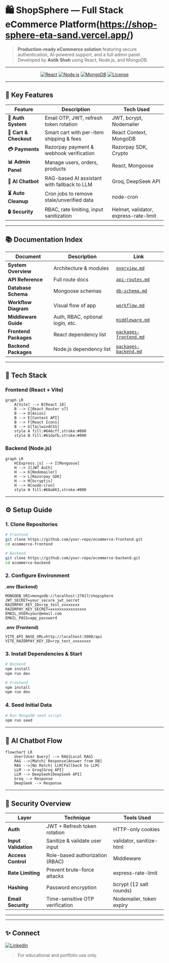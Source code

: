 # 🛍️ ShopSphere — Full Stack eCommerce Platform(https://shop-sphere-eta-sand.vercel.app/)

> **Production-ready eCommerce solution** featuring secure authentication, AI-powered support, and a full admin panel.
> Developed by **Astik Shah** using React, Node.js, and MongoDB.

---

<div align="center">

[![React](https://img.shields.io/badge/React-18.2-blue?logo=react)](https://react.dev/)
[![Node.js](https://img.shields.io/badge/Node.js-20-green?logo=nodedotjs)](https://nodejs.org/)
[![MongoDB](https://img.shields.io/badge/MongoDB-7.0-green?logo=mongodb)](https://www.mongodb.com/)
[![License](https://img.shields.io/badge/License-MIT-blue)](./LICENSE)

</div>

---

## 🌟 Key Features

| Feature                | Description                                 | Tech Used                             |
| ---------------------- | ------------------------------------------- | ------------------------------------- |
| **🔐 Auth System**     | Email OTP, JWT, refresh token rotation      | JWT, bcrypt, Nodemailer               |
| **🛒 Cart & Checkout** | Smart cart with per-item shipping & fees    | React Context, MongoDB                |
| **💳 Payments**        | Razorpay payment & webhook verification     | Razorpay SDK, Crypto                  |
| **📊 Admin Panel**     | Manage users, orders, products              | React, Mongoose                       |
| **🤖 AI Chatbot**      | RAG-based AI assistant with fallback to LLM | Groq, DeepSeek API                    |
| **⏳ Auto Cleanup**     | Cron jobs to remove stale/unverified data   | node-cron                             |
| **🔒 Security**        | RBAC, rate limiting, input sanitization     | Helmet, validator, express-rate-limit |

---

## 📚 Documentation Index

| Document              | Description                      | Link                                             |
| --------------------- | -------------------------------- | ------------------------------------------------ |
| **System Overview**   | Architecture & modules           | [`overview.md`](./overview.md)                   |
| **API Reference**     | Full route docs                  | [`api-routes.md`](./api/api-routes.md)               |
| **Database Schema**   | Mongoose schemas                 | [`db-schema.md`](./db-schema)                 |
| **Workflow Diagram**  | Visual flow of app               | [`workflow.md`](./workflows.md)                   |
| **Middleware Guide**  | Auth, RBAC, optional login, etc. | [`middleware.md`](./middleware.md)               |
| **Frontend Packages** | React dependency list            | [`packages-frontend.md`](./packages/frontend.md) |
| **Backend Packages**  | Node.js dependency list          | [`packages-backend.md`](./packages/backend.md)   |

---

## 🚀 Tech Stack

### Frontend (React + Vite)

```mermaid
graph LR
    A[Vite] --> B[React 18]
    B --> C[React Router v7]
    B --> D[Axios]
    B --> E[Context API]
    B --> F[React Icons]
    B --> G[TailwindCSS]
    style A fill:#646cff,stroke:#000
    style B fill:#61dafb,stroke:#000
```

### Backend (Node.js)

```mermaid
graph LR
    H[Express.js] --> I[Mongoose]
    H --> J[JWT Auth]
    H --> K[Nodemailer]
    H --> L[Razorpay SDK]
    H --> M[bcryptjs]
    H --> N[node-cron]
    style H fill:#68a063,stroke:#000
```

---

## ⚙️ Setup Guide

### 1. Clone Repositories

```bash
# Frontend
git clone https://github.com/your-repo/ecommerce-frontend.git
cd ecommerce-frontend

# Backend
git clone https://github.com/your-repo/ecommerce-backend.git
cd ecommerce-backend
```

### 2. Configure Environment

**.env (Backend)**

```env
MONGODB_URI=mongodb://localhost:27017/shopsphere
JWT_SECRET=your_secure_jwt_secret
RAZORPAY_KEY_ID=rzp_test_xxxxxxxx
RAZORPAY_KEY_SECRET=xxxxxxxxxxxxxxxx
EMAIL_USER=your@email.com
EMAIL_PASS=app_password
```

**.env (Frontend)**

```env
VITE_API_BASE_URL=http://localhost:5000/api
VITE_RAZORPAY_KEY_ID=rzp_test_xxxxxxxx
```

### 3. Install Dependencies & Start

```bash
# Backend
npm install
npm run dev

# Frontend
npm install
npm run dev
```

### 4. Seed Initial Data

```bash
# Run MongoDB seed script
npm run seed
```

---

## 🤖 AI Chatbot Flow

```mermaid
flowchart LR
    User[User Query] --> RAG{Local RAG}
    RAG -->|Match| Response[Answer from DB]
    RAG -->|No Match| LLM[Fallback to LLM]
    LLM --> Groq[Groq API]
    LLM --> DeepSeek[DeepSeek API]
    Groq --> Response
    DeepSeek --> Response
```

---

## 🔐 Security Overview

| Layer                | Technique                       | Tools Used               |
| -------------------- | ------------------------------- | ------------------------ |
| **Auth**             | JWT + Refresh token rotation    | HTTP-only cookies        |
| **Input Validation** | Sanitize & validate user input  | validator, sanitize-html |
| **Access Control**   | Role-based authorization (RBAC) | Middleware               |
| **Rate Limiting**    | Prevent brute-force attacks     | express-rate-limit       |
| **Hashing**          | Password encryption             | bcrypt (12 salt rounds)  |
| **Email Security**   | Time-sensitive OTP verification | Nodemailer, token expiry |

---



---

## ✨ Connect

[![LinkedIn](https://img.shields.io/badge/LinkedIn-Astik_Shah-blue?logo=linkedin)](https://www.linkedin.com/in/astik-shah-04aa46344/)


> For educational and portfolio use only.
